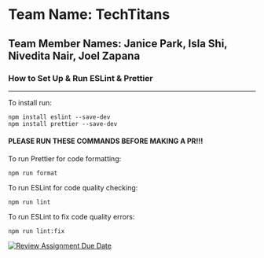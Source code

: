 # Team Name: TechTitans
## Team Member Names: Janice Park, Isla Shi, Nivedita Nair, Joel Zapana

### How to Set Up & Run ESLint & Prettier
------
To install run:
```
npm install eslint --save-dev
npm install prettier --save-dev
```

#### PLEASE RUN THESE COMMANDS BEFORE MAKING A PR!!!
To run Prettier for code formatting:
```
npm run format
```

To run ESLint for code quality checking:
```
npm run lint
```

To run ESLint to fix code quality errors:
```
npm run lint:fix
```
[![Review Assignment Due Date](https://classroom.github.com/assets/deadline-readme-button-22041afd0340ce965d47ae6ef1cefeee28c7c493a6346c4f15d667ab976d596c.svg)](https://classroom.github.com/a/lJAxgDL-)
